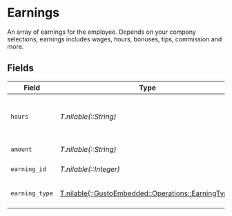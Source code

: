 # Earnings

An array of earnings for the employee. Depends on your company selections, earnings includes wages, hours, bonuses, tips, commission and more.


## Fields

| Field                                                                                         | Type                                                                                          | Required                                                                                      | Description                                                                                   |
| --------------------------------------------------------------------------------------------- | --------------------------------------------------------------------------------------------- | --------------------------------------------------------------------------------------------- | --------------------------------------------------------------------------------------------- |
| `hours`                                                                                       | *T.nilable(::String)*                                                                         | :heavy_minus_sign:                                                                            | The hour of the compensation for the pay period.                                              |
| `amount`                                                                                      | *T.nilable(::String)*                                                                         | :heavy_minus_sign:                                                                            | The amount of the earning.                                                                    |
| `earning_id`                                                                                  | *T.nilable(::Integer)*                                                                        | :heavy_minus_sign:                                                                            | The ID of the earning.                                                                        |
| `earning_type`                                                                                | [T.nilable(::GustoEmbedded::Operations::EarningType)](../../models/operations/earningtype.md) | :heavy_minus_sign:                                                                            | The earning type for the compensation.                                                        |